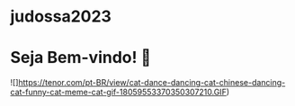# judossa2023
# Seja Bem-vindo! 🎉 
![]https://tenor.com/pt-BR/view/cat-dance-dancing-cat-chinese-dancing-cat-funny-cat-meme-cat-gif-18059553370350307210.GIF)

